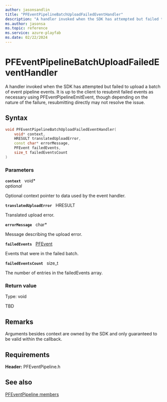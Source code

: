 ```yaml
---
author: jasonsandlin
title: "PFEventPipelineBatchUploadFailedEventHandler"
description: "A handler invoked when the SDK has attempted but failed to upload a batch of event pipeline events. It is up to the client to resubmit failed events as necessary using PFEventPipelineEmitEvent, though depending on the nature of the failure, resubmitting directly may not resolve the issue."
ms.author: jasonsa
ms.topic: reference
ms.service: azure-playfab
ms.date: 02/22/2024
---
```


# PFEventPipelineBatchUploadFailedEventHandler  

A handler invoked when the SDK has attempted but failed to upload a batch of event pipeline events. It is up to the client to resubmit failed events as necessary using PFEventPipelineEmitEvent, though depending on the nature of the failure, resubmitting directly may not resolve the issue.  

## Syntax  
  
```cpp
void PFEventPipelineBatchUploadFailedEventHandler(  
    void* context,  
    HRESULT translatedUploadError,  
    const char* errorMessage,  
    PFEvent failedEvents,  
    size_t failedEventsCount  
)  
```  
  
### Parameters  
  
**`context`** &nbsp; void*  
*optional*  
  
Optional context pointer to data used by the event handler.  
  
**`translatedUploadError`** &nbsp; HRESULT  
  
Translated upload error.  
  
**`errorMessage`** &nbsp; char*  
  
Message describing the upload error.  
  
**`failedEvents`** &nbsp; [PFEvent](../structs/pfevent.md)  
  
Events that were in the failed batch.  
  
**`failedEventsCount`** &nbsp; size_t  
  
The number of entries in the failedEvents array.  
  
  
### Return value
Type: void
  
TBD  
  
## Remarks  
  
Arguments besides context are owned by the SDK and only guaranteed to be valid within the callback.
  
## Requirements  
  
**Header:** PFEventPipeline.h
  
## See also  
[PFEventPipeline members](../pfeventpipeline_members.md)  

  
  
